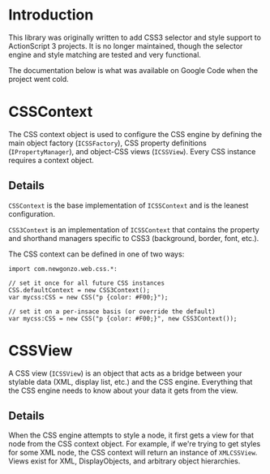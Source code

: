 # Introduction

This library was originally written to add CSS3 selector and style support to ActionScript 3 projects. It is no longer maintained, though the selector engine and style matching are tested and very functional.

The documentation below is what was available on Google Code when the project went cold.

# CSSContext

The CSS context object is used to configure the CSS engine by defining 
the main object factory (`ICSSFactory`), CSS property definitions (`IPropertyManager`),
and object-CSS views (`ICSSView`). Every CSS instance requires a context object.

## Details

`CSSContext` is the base implementation of `ICSSContext` and is the leanest configuration.

`CSS3Context` is an implementation of `ICSSContext` that contains the property and shorthand
managers specific to CSS3 (background, border, font, etc.).


The CSS context can be defined in one of two ways:

```as3
import com.newgonzo.web.css.*:

// set it once for all future CSS instances
CSS.defaultContext = new CSS3Context();
var mycss:CSS = new CSS("p {color: #F00;}");

// set it on a per-insace basis (or override the default)
var mycss:CSS = new CSS("p {color: #F00;}", new CSS3Context());
```

# CSSView

A CSS view (`ICSSView`) is an object that acts as a bridge between your stylable data (XML, display list, etc.) and the CSS engine.
Everything that the CSS engine needs to know about your data it gets from the view. 

## Details

When the CSS engine attempts to style a node, it first gets a view for that node from the CSS context object. For example, if we're trying to
get styles for some XML node, the CSS context will return an instance of `XMLCSSView`. Views exist for XML, DisplayObjects, and arbitrary object hierarchies.